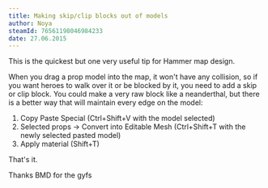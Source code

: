 ```yaml
---
title: Making skip/clip blocks out of models
author: Noya
steamId: 76561198046984233
date: 27.06.2015
---
```


This is the quickest but one very useful tip for Hammer map design. 

When you drag a prop model into the map, it won't have any collision, so if you want heroes to walk over it or be blocked by it, you need to add a skip or clip block. You could make a very raw block like a neanderthal, but there is a better way that will maintain every edge on the model:

1. Copy Paste Special (Ctrl+Shift+V with the model selected)
2. Selected props -> Convert into Editable Mesh (Ctrl+Shift+T with the newly selected pasted model)
3. Apply material (Shift+T)

<Gfycat id="RemarkableWetDotterel" />

That's it.

<Gfycat id="CarefreeScarceEthiopianwolf" />

Thanks BMD for the gyfs
